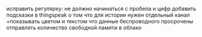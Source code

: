 исправить регулярку: не должно начинаться с пробела и цифр
добавить подсказки в thingspeak о том что для истории нужен отдельный канал
+показывать цветом и текстом что данные беспроводного просрочены
отправлять количество свободной памяти в облако